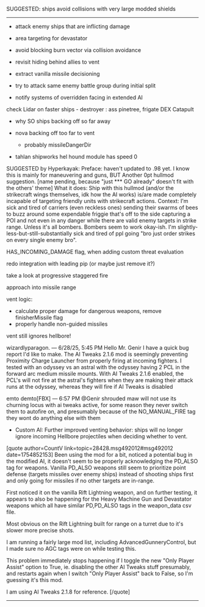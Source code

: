 SUGGESTED: ships avoid collisions with very large modded shields

----------------------------------------------------------------

- attack enemy ships that are inflicting damage

- area targeting for devastator

- avoid blocking burn vector via collision avoidance

- revisit hiding behind allies to vent

- extract vanilla missile decisioning

- try to attack same enemy battle group during initial split

- notify systems of overridden facing in extended AI

check Lidar on faster ships - destroyer : ass pinetree, frigate DEX Catapult

- why SO ships backing off so far away
- nova backing off too far to vent
    - probably missileDangerDir

- tahlan shipworks hel hound module has speed 0

SUGGESTED by Hyperkayak:
Preface: haven't updated to .98 yet.
I know this is mainly for maneuvering and guns,
BUT
Another 0pt hullmod suggestion.
[name pending, because "just *** GO already" doesn't fit with the others' theme]
What it does: Ship with this hullmod (and/or the strikecraft wings themselves, idk how the AI works) is/are made completely incapable of targeting friendly units with strikecraft actions.
Context: I'm sick and tired of carriers (even reckless ones) sending their swarms of bees to buzz around some expendable friggie that's off to the side capturing a POI and not even in any danger while there are valid enemy targets in strike range. Unless it's all bombers. Bombers seem to work okay-ish.
I'm slightly-less-but-still-substantially sick and tired of ppl going "bro just order strikes on every single enemy bro".


HAS_INCOMING_DAMAGE flag, when adding custom threat evaluation

redo integration with leading pip (or maybe just remove it?)

take a look at progressive staggered fire

approach into missile range

vent logic:
  - calculate proper damage for dangerous weapons, remove finisherMissile flag
  - properly handle non-guided missiles
    
vent still ignores hellbore!

wizardlyparagon.
 — 
6/28/25, 5:45 PM
Hello Mr. Genir I have a quick bug report I'd like to make. The AI Tweaks 2.1.6 mod is seemingly preventing Proximity Charge Launcher from properly firing at incoming fighters. I tested with an odyssey vs an astral with the odyssey having 2 PCL in the forward arc medium missile mounts. With AI Tweaks 2.1.6 enabled, the PCL's will not fire at the astral's fighters when they are making their attack runs at the odyssey, whereas they will fire if AI Tweaks is disabled


emto demto[FBX]
 — 
6:57 PM
@Genir shrouded maw will not use its churning locus with ai tweaks active, for some reason
they never switch them to autofire on, and presumably because of the NO_MANUAL_FIRE tag they wont do anything else with them 

- Custom AI: Further improved venting behavior: ships will no longer ignore incoming Hellbore projectiles when deciding whether to vent.



[quote author=CountV link=topic=28428.msg492012#msg492012 date=1754852153]
Been using the mod for a bit, noticed a potential bug in the modified AI, it doesn't seem to be properly acknowledging the PD_ALSO tag for weapons. Vanilla PD_ALSO weapons still seem to prioritize point defense (targets missiles over enemy ships) instead of shooting ships first and only going for missiles if no other targets are in-range.

First noticed it on the vanilla Rift Lightning weapon, and on further testing, it appears to also be happening for the Heavy Machine Gun and Devastator weapons which all have similar PD,PD_ALSO tags in the weapon_data csv file.

Most obvious on the Rift Lightning built for range on a turret due to it's slower more precise shots.

I am running a fairly large mod list, including AdvancedGunneryControl, but I made sure no AGC tags were on while testing this.

This problem immediately stops happening if I toggle the new "Only Player Assist" option to True, ie. disabling the other AI Tweaks stuff presumably, and restarts again when I switch "Only Player Assist" back to False, so I'm guessing it's this mod.

I am using AI Tweaks 2.1.8 for reference.
[/quote]

----------------------------------------------------------------
